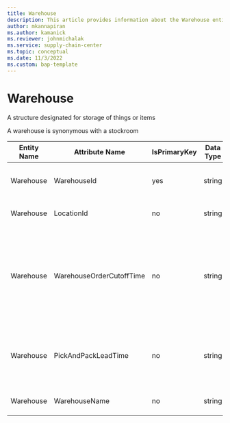 ```yaml
---
title: Warehouse
description: This article provides information about the Warehouse entity.
author: mkannapiran
ms.author: kamanick
ms.reviewer: johnmichalak
ms.service: supply-chain-center
ms.topic: conceptual
ms.date: 11/3/2022
ms.custom: bap-template
---
```


# Warehouse

A structure designated for storage of things or items

A warehouse is synonymous with a stockroom

| **Entity Name** | **Attribute Name** | **IsPrimaryKey** | **Data Type** | **Data Length** | **Description** |
| --- | --- | --- | --- | --- | --- |
| Warehouse | WarehouseId | yes | string | 36 | The unique identifier of a Warehouse. |
| Warehouse | LocationId | no | string | 36 | The unique identifier of a Location. |
| Warehouse | WarehouseOrderCutoffTime | no | string | 256 | The latest time each day that new orders will be accepted for delivery for the next scheduled delivery day. |
| Warehouse | PickAndPackLeadTime | no | string | 256 | The default time required to pick and pack an item at a warehouse. |
| Warehouse | WarehouseName | no | string | 128 | The name of the Warehouse.. |
